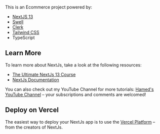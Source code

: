 This is an Ecommerce project powered by:

- [NextJS 13](https://nextjs.org)
- [Swell](https://www.swell.is/)
- [Clerk](https://clerk.com/)
- [Tailwind CSS](https://tailwindcss.com/)
- TypeScript

## Learn More

To learn more about NextJs, take a look at the following resources:

- [The Ultimate NextJs 13 Course](https://www.hamedbahram.io/courses)
- [NextJs Documentation](https://nextjs.org/docs)

You can also check out my YouTube Channel for more tutorials:
[Hamed's YouTube Channel](https://www.youtube.com/@hamedbahram) – your
subscriptions and comments are welcomed!

## Deploy on Vercel

The easiest way to deploy your NextJs app is to use the
[Vercel Platform](https://vercel.com/new) – from the creators of NextJs.
